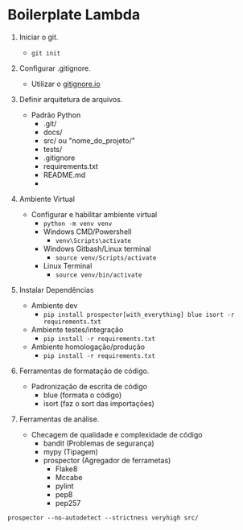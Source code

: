 # Boilerplate Lambda


1. Iniciar o git.
    - ```git init```
2. Configurar .gitignore.
    - Utilizar o [gitignore.io](https://www.toptal.com/developers/gitignore/)
3. Definir arquitetura de arquivos.
    - Padrão Python
        - .git/
        - docs/
        - src/ ou "nome_do_projeto/"
        - tests/
        - .gitignore
        - requirements.txt
        - README.md
        - 
4. Ambiente Virtual
    - Configurar e habilitar ambiente virtual
        - ```python -m venv venv```
        - Windows CMD/Powershell
            - ```venv\Scripts\activate```
        - Windows Gitbash/Linux terminal
            - ```source venv/Scripts/activate```
        - Linux Terminal
            - ```source venv/bin/activate```

5. Instalar Dependências
    - Ambiente dev
        - ```pip install prospector[with_everything] blue isort -r requirements.txt```
    - Ambiente testes/integração
        - ```pip install -r requirements.txt```
    - Ambiente homologação/produção
        - ```pip install -r requirements.txt```
    
5. Ferramentas de formatação de código.
    - Padronização de escrita de código
        - blue (formata o código)
        - isort (faz o sort das importações)

6. Ferramentas de análise.
    - Checagem de qualidade e complexidade de código
        - bandit (Problemas de segurança)
        - mypy (Tipagem)
        - prospector (Agregador de ferrametas)
            - Flake8
            - Mccabe
            - pylint
            - pep8
            - pep257
        
```prospector --no-autodetect --strictness veryhigh src/```
